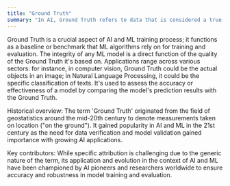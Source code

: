 ```yaml
---
title: "Ground Truth"
summary: "In AI, Ground Truth refers to data that is considered a true, accurate, or actual representation used for comparison with analytical model outputs."
---
```


Ground Truth is a crucial aspect of AI and ML training process; it functions as a baseline or benchmark that ML algorithms rely on for training and evaluation. The integrity of any ML model is a direct function of the quality of the Ground Truth it's based on. Applications range across various sectors: for instance, in computer vision, Ground Truth could be the actual objects in an image; in Natural Language Processing, it could be the specific classification of texts. It's used to assess the accuracy or effectiveness of a model by comparing the model's prediction results with the Ground Truth.

Historical overview: The term 'Ground Truth' originated from the field of geostatistics around the mid-20th century to denote measurements taken on location ("on the ground"). It gained popularity in AI and ML in the 21st century as the need for data verification and model validation gained importance with growing AI applications.

Key contributors: While specific attribution is challenging due to the generic nature of the term, its application and evolution in the context of AI and ML have been championed by AI pioneers and researchers worldwide to ensure accuracy and robustness in model training and evaluation.
